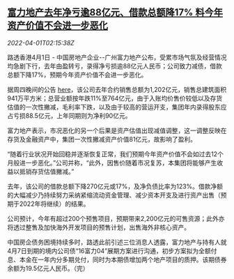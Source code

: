 <!--1648780263000-->
[富力地产去年净亏逾88亿元、借款总额降17% 料今年资产价值不会进一步恶化](https://cn.reuters.com/article/rfchina-2021-loss-0401-idCNKCS2LT2Y0)
------

<div><i>2022-04-01T02:15:38Z</i></div><p>路透香港4月1日 - 中国房地产企业--广州富力地产公布，受累市场气氛及经营情况均急剧下行，去年由盈转亏，录得净亏损逾88亿元人民币；公司致力减债，借款总额下降17%，预期今年资产价值不会进一步恶化。</p><p>据周四晚间的公告 <a href="https://www1.hkexnews.hk/listedco/listconews/sehk/2022/0331/2022033103672_c.pdf">here</a>，该公司去年合约销售总额为1,202亿元，销售总建筑面积941万平方米；总营业额按年跌11%至764亿元，由于入账均价售价较低以及存货估值的一次性撇减，毛利率下跌，以及由于较高的营运开支，集团年内录得股东应占亏损88.5亿元，上年同期则为净利90亿元。</p><p>富力地产表示，市况恶化的另一个后果是资产估值出现减值调整，这一调整反映在存货及金融资产中，集团一次性撇减资产价值81亿元，故影响了盈利。</p><p>“随着行业状况开始回稳并逐渐恢复正常，我们预期今年资产价值不会如过去12个月般进一步恶化。”公司并称，“此外，因售价随着市况复苏，本集团将能够产生收益以抵销存货估值撇减。”</p><p>去年，该公司的借款总额下降270亿元或17%，及净负债比率为123%。借款净额的大幅减少乃持续努力采纳紧缩流动资金管理、减少资本开支及进行资产出售（预期于2022年将继续）的结果。</p><p>公司预计，今年有超过200个预售项目，预期带来2,200亿元的可售资源；此外亦将透过整售及加快海外开发项目的预售计划，出售海外非核心资产。</p><p>中国房企债务困境持续多时，路透此前引述三位消息人透露，富力地产与持有人就4月7日到期的境内公司债“16富力04”展期方案进行沟通，初步方案拟为全额付息、本金在一年内分多期兑付，同时为本期债增加两个地产项目的质押。该期债券余额为19.5亿元人民币。（完）</p>
